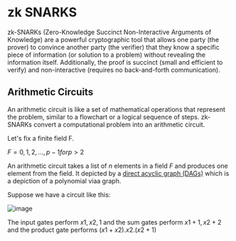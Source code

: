 # zk SNARKS
zk-SNARKs (Zero-Knowledge Succinct Non-Interactive Arguments of Knowledge) are a powerful cryptographic tool that allows one party (the prover) to convince another party (the verifier) that they know a specific piece of information (or solution to a problem) without revealing the information itself.
Additionally, the proof is succinct (small and efficient to verify) and non-interactive (requires no back-and-forth communication).
## Arithmetic Circuits
An arithmetic circuit is like a set of mathematical operations that represent the problem, similar to a flowchart or a logical sequence of steps.
zk-SNARKs convert a computational problem into an arithmetic circuit.


Let's fix a finite field F.

$F={0,1,2,...,p-1} for p>2$

An arithmetic circuit takes a list of $n$ elements in a field $F$ and produces one element from the field. It depicted by a [direct acyclic graph (DAGs)](https://en.wikipedia.org/wiki/Directed_acyclic_graph) which is a depiction of a polynomial viaa graph.

Suppose we have a circuit like this:

![image](https://github.com/user-attachments/assets/558a5afb-2f46-4a81-8afa-3b1894f7621a)

The input gates perform $x1,x2,1$ and the sum gates perform $x1+1,x2+2$ and the product gate performs $(x1+x2).x2.(x2+1)$
